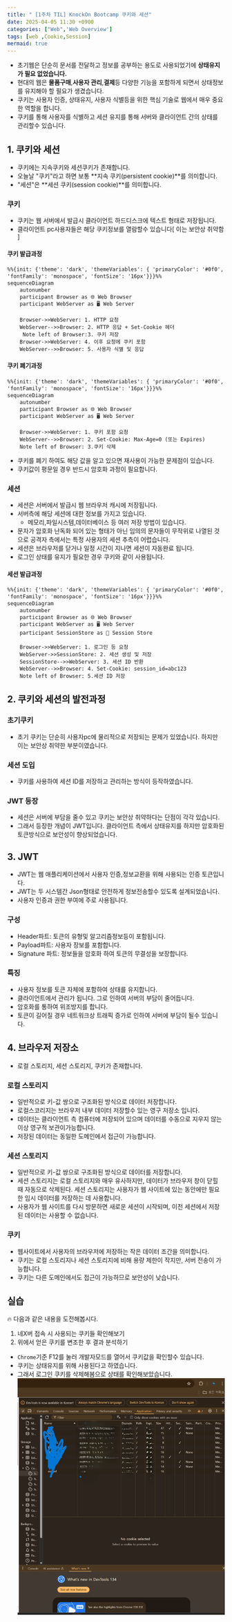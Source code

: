 ```yaml
---
title: " [1주차 TIL] KnockOn Bootcamp 쿠키와 세션"
date: 2025-04-05 11:30 +0900
categories: ["Web",'Web Overview']
tags: [web ,Cookie,Session]
mermaid: true
---
```


- 초기웹은 단순히 문서를 전달하고 정보를 공부하는 용도로 사용되었기에 **상태유지가 필요 없었습니다.**
- 현대의 웹은 **물품구매**,**사용자 관리**,**결제**등 다양한 기능을 포함하게 되면서 상태정보를 유지해야 할 필요가 생겼습니다. 
- 쿠키는 사용자 인증, 상태유지, 사용자 식별등을 위한 핵심 기술로 웹에서 매우 중요한 역할을 합니다.
- 쿠키를 통해 사용자를 식별하고 세션 유지를 통해 서버와 클라이언트 간의 상태를 관리할수 있습니다.

## 1. 쿠키와 세션

-  쿠키에는 지속쿠키와 세션쿠키가 존재합니다.
-   오늘날 "쿠키"라고 하면 보통 **지속 쿠키(persistent cookie)**를 의미합니다.
- "세션"은 **세션 쿠키(session cookie)**를 의미합니다. 

### 쿠키

- 쿠키는 웹 서버에서 발급시 클라이언트 하드디스크에 텍스트 형태로 저장됩니다.
- 클라이언트 pc사용자들은 해당 쿠키정보를 열람할수 있습니다[ 이는 보안상 취약함 ]

#### 쿠키 발급과정

```mermaid
%%{init: {'theme': 'dark', 'themeVariables': { 'primaryColor': '#0f0', 'fontFamily': 'monospace', 'fontSize': '16px'}}}%%
sequenceDiagram
    autonumber
    participant Browser as 🌐 Web Browser
    participant WebServer as 🖥️ Web Server

    Browser->>WebServer: 1. HTTP 요청
    WebServer-->>Browser: 2. HTTP 응답 + Set-Cookie 헤더
     Note left of Browser:3. 쿠키 저장
    Browser->>WebServer: 4. 이후 요청에 쿠키 포함
    WebServer-->>Browser: 5. 사용자 식별 및 응답

```

#### 쿠키 폐기과정

```mermaid
%%{init: {'theme': 'dark', 'themeVariables': { 'primaryColor': '#0f0', 'fontFamily': 'monospace', 'fontSize': '16px'}}}%%
sequenceDiagram
    autonumber
    participant Browser as 🌐 Web Browser
    participant WebServer as 🖥️ Web Server

    Browser->>WebServer: 1. 쿠키 포함 요청
    WebServer-->>Browser: 2. Set-Cookie: Max-Age=0 (또는 Expires)
    Note left of Browser: 3.쿠키 삭제

```

- 쿠키를 폐기 하여도 해당 값을 알고 있으면 재사용이 가능한 문제점이 있습니다. 
- 쿠키값이 평문일 경우 반드시 암호화 과정이 필요합니다. 

### 세션

- 세션은 서버에서 발급시 웹 브라우저 캐시에 저장됩니다.
- 서버측에 해당 세션에 대한 정보를 가지고 있습니다.
    - 메모리,파일시스템,데이터베이스 등 여러 저장 방법이 있습니다. 
- 문자가 암호화 난독화 되어 있는 형태가 아닌 임의의 문자들이 무작위로 나열된 것으로 공격자 측에서는 특정 사용자의 세션 추측이 어렵습니다.
- 세션은 브라우저를 닫거나 일정 시간이 지나면 세션이 자동완료 됩니다.
- 로그인 상태를 유지가 필요한 경우 쿠키와 같이 사용됩니다.

#### 세션 발급과정

```mermaid
%%{init: {'theme': 'dark', 'themeVariables': { 'primaryColor': '#0f0', 'fontFamily': 'monospace', 'fontSize': '16px'}}}%%
sequenceDiagram
    autonumber
    participant Browser as 🌐 Web Browser
    participant WebServer as 🖥️ Web Server
    participant SessionStore as 🧠 Session Store

    Browser->>WebServer: 1. 로그인 등 요청
    WebServer->>SessionStore: 2. 세션 생성 및 저장
    SessionStore-->>WebServer: 3. 세션 ID 반환
    WebServer-->>Browser: 4. Set-Cookie: session_id=abc123
    Note left of Browser: 5.세션 ID 저장

```

## 2. 쿠키와 세션의 발전과정
### 초기쿠키

- 초기 쿠키는 단순히 사용자pc에 물리적으로 저장되는 문제가 있었습니다. 하지만 이는 보안상 취약한 부분이였습니다.

### 세션 도입

- 쿠키를 사용하여 세션 ID를 저장하고 관리하는 방식이 등작하였습니다. 

### JWT 등장

- 세션은 서버에 부담을 줄수 있고 쿠키는 보안상 취약하다는 단점이 각각 있습니다. 
- 그래서 등장한 개념이 JWT입니다. 클라이언트 측에서 상태유지를 하지만 암호화된 토큰방식으로 보안성이 향상되었습니다.

## 3. JWT

- JWT는 웹 애플리케이션에서 사용자 인증,정보교환을 위해 사용되는 인증 토큰입니다. 
- JWT는 두 시스템간 Json형태로 안전하게 정보전송할수 있도록 설계되었습니다.
- 사용자 인증과 권한 부여에 주로 사용됩니다.

### 구성

- Header파트: 토큰의 유형및 알고리즘정보등이 포함됩니다.
- Payload파트: 사용자 장보를 포함합니다.
- Signature 파트: 정보들을 암호화 하여 토큰의 무결성을 보장합니다.

### 특징
- 사용자 정보를 토큰 자체에 포함하여 상태를 유지합니다.
- 클라이언트에서 관리가 됩니다. 그로 인하여 서버의 부담이 줄어듭니다.
- 암호화를 통하여 위조방지를 합니다.
- 토큰이 길어질 경우 네트워크상 트래픽 증가로 인하여 서버에 부담이 될수 있습니다.

## 4. 브라우저 저장소

- 로컬 스토리지, 세션 스토리지, 쿠키가 존재합니다.

### 로컬 스토리지
- 일반적으로 키-값 쌍으로 구조화된 방식으로 데이터 저장합니다.
- 로컬스코리지는 브라우저 내부 데이터 저장할수 있는 영구 저장소 입니다.
- 데이터는 클라이언트 측 컴퓨터에 저장되어 있으며 데이터를 수동으로 지우지 않는이상 영구적 보관이가능합니다.
- 저장된 데이터는 동일한 도메인에서 접근이 가능합니다.

### 세션 스토리지

- 일반적으로 키-값 쌍으로 구조화된 방식으로 데이터를 저장합니다.
- 세션 스토리지는 로컬 스토리지와 매우 유사하지만, 데이터가 브라우저 창이 닫힐 때 자동으로 삭제된다. 세션 스토리지는 사용자가 웹 사이트에 있는 동안에만 필요한 임시 데이터를 저장하는 데 사용합니다.
- 사용자가 웹 사이트를 다시 방문하면 새로운 세션이 시작되며, 이전 세션에서 저장된 데이터는 사용할 수 없습니다.

### 쿠키

- 웹사이트에서 사용자의 브라우저에 저장하는 작은 데이터 조간을 의미합니다.
- 쿠키는 로컬 스토리지나 세션 스토리지에 비해 용량 제한이 작지만, 서버 전송이 가능합니다.
- 쿠키는 다른 도메인에서도 접근이 가능하므로 보안성이 낮습니다.

## 실습
🔥 다음과 같은 내용을 도전해봅시다.

1. 네X버 접속 시 사용되는 쿠키들 확인해보기
2. 위에서 얻은 쿠키를 변조한 후 결과 분석하기

- `Chrome`기준 F12를 눌러 개발자모드를 열어서 쿠키값을 확인할수 있습니다.
- 쿠키는 상태유지를 위해 사용된다고 하였습니다. 
- 그래서 로그인 쿠키를 삭제해봄으로 상태를 확인해보았습니다.
![alt text](https://github.com/secovate200/secovate200.github.io/blob/main/assets/img/Cookie.png?raw=true)